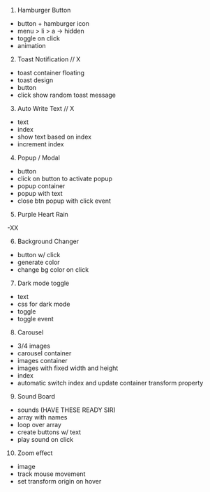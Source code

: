 1. Hamburger Button

- button + hamburger icon
- menu > li > a -> hidden
- toggle on click
- animation

2. Toast Notification // X

- toast container floating
- toast design
- button
- click show random toast message

3. Auto Write Text // X

- text
- index
- show text based on index
- increment index

4. Popup / Modal

- button
- click on button to activate popup
- popup container
- popup with text
- close btn popup with click event

5. Purple Heart Rain

-XX

6. Background Changer

- button w/ click
- generate color
- change bg color on click

7. Dark mode toggle

- text
- css for dark mode
- toggle
- toggle event

8. Carousel

- 3/4 images
- carousel container
- images container
- images with fixed width and height
- index
- automatic switch index and update container transform property

9. Sound Board

- sounds (HAVE THESE READY SIR)
- array with names
- loop over array
- create buttons w/ text
- play sound on click

10. Zoom effect

- image
- track mouse movement
- set transform origin on hover
